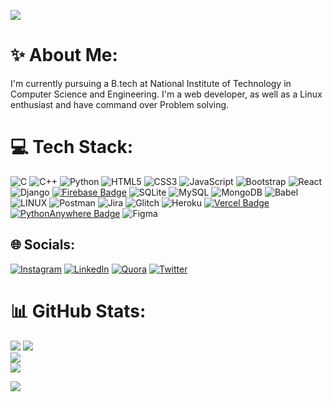 [![](https://visitcount.itsvg.in/api?id=Deepak91168&icon=3&color=9)](https://visitcount.itsvg.in)
# ✨ About Me:
I'm currently pursuing a B.tech at National Institute of Technology in Computer Science and Engineering. I'm a web developer, as well as a Linux enthusiast and have command over Problem solving.

# 💻 Tech Stack:
![C](https://img.shields.io/badge/c-%2300599C.svg?style=for-the-badge&logo=c&logoColor=white) ![C++](https://img.shields.io/badge/c++-%2300599C.svg?style=for-the-badge&logo=c%2B%2B&logoColor=white) ![Python](https://img.shields.io/badge/python-3670A0?style=for-the-badge&logo=python&logoColor=ffdd54) ![HTML5](https://img.shields.io/badge/html5-%23E34F26.svg?style=for-the-badge&logo=html5&logoColor=white)  ![CSS3](https://img.shields.io/badge/css3-%231572B6.svg?style=for-the-badge&logo=css3&logoColor=white) ![JavaScript](https://img.shields.io/badge/javascript-%23323330.svg?style=for-the-badge&logo=javascript&logoColor=%23F7DF1E)  ![Bootstrap](https://img.shields.io/badge/bootstrap-%23563D7C.svg?style=for-the-badge&logo=bootstrap&logoColor=white) ![React](https://img.shields.io/badge/react-%2320232a.svg?style=for-the-badge&logo=react&logoColor=%2361DAFB) ![Django](https://img.shields.io/badge/django-%23092E20.svg?style=for-the-badge&logo=django&logoColor=white) [![Firebase Badge](https://img.shields.io/badge/-Firebase-%23FFCA28?style=for-the-badge&logo=firebase&logoColor=black)](#) ![SQLite](https://img.shields.io/badge/sqlite-%2307405e.svg?style=for-the-badge&logo=sqlite&logoColor=white)
 ![MySQL](https://img.shields.io/badge/mysql-%2300f.svg?style=for-the-badge&logo=mysql&logoColor=white) ![MongoDB](https://img.shields.io/badge/MongoDB-%234ea94b.svg?style=for-the-badge&logo=mongodb&logoColor=white)  ![Babel](https://img.shields.io/badge/Babel-F9DC3e?style=for-the-badge&logo=babel&logoColor=black) ![LINUX](https://img.shields.io/badge/Linux-FCC624?style=for-the-badge&logo=linux&logoColor=black) ![Postman](https://img.shields.io/badge/Postman-FF6C37?style=for-the-badge&logo=postman&logoColor=white) ![Jira](https://img.shields.io/badge/jira-%230A0FFF.svg?style=for-the-badge&logo=jira&logoColor=white)  ![Glitch](https://img.shields.io/badge/glitch-%233333FF.svg?style=for-the-badge&logo=glitch&logoColor=white) ![Heroku](https://img.shields.io/badge/heroku-%23430098.svg?style=for-the-badge&logo=heroku&logoColor=white) [![Vercel Badge](https://img.shields.io/badge/-Vercel-%23000000?style=for-the-badge&logo=vercel&logoColor=white)](#) [![PythonAnywhere Badge](https://img.shields.io/badge/-PythonAnywhere-%231FADDA?style=for-the-badge&logo=python&logoColor=white)](#) ![Figma](https://img.shields.io/badge/figma-%23F24E1E.svg?style=for-the-badge&logo=figma&logoColor=white)
## 🌐 Socials:
[![Instagram](https://img.shields.io/badge/Instagram-%23E4405F.svg?logo=Instagram&logoColor=white)](https://instagram.com/deepak__9116) [![LinkedIn](https://img.shields.io/badge/LinkedIn-%230077B5.svg?logo=linkedin&logoColor=white)](https://linkedin.com/in/deepak49) [![Quora](https://img.shields.io/badge/Quora-%23B92B27.svg?logo=Quora&logoColor=white)](https://quora.com/profile/Deepak-Singh-8699) [![Twitter](https://img.shields.io/badge/Twitter-%231DA1F2.svg?logo=Twitter&logoColor=white)](https://twitter.com/@DEEPAKS23951255) 


# 📊 GitHub Stats:
![](https://github-profile-trophy.vercel.app/?username=Deepak91168&theme=radical&no-frame=false&no-bg=true&margin-w=10)
![](https://github-readme-stats.vercel.app/api?username=Deepak91168&theme=jolly&hide_border=false&include_all_commits=true&count_private=true)<br/>
![](https://github-readme-streak-stats.herokuapp.com/?user=Deepak91168&theme=jolly&hide_border=false)<br/>
![](https://github-readme-stats.vercel.app/api/top-langs/?username=Deepak91168&theme=jolly&hide_border=false&include_all_commits=true&count_private=true&layout=compact)

![](https://quotes-github-readme.vercel.app/api?type=vetical&theme=tokyonight)